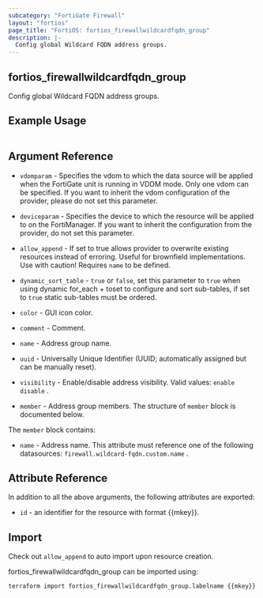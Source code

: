 ```yaml
---
subcategory: "FortiGate Firewall"
layout: "fortios"
page_title: "FortiOS: fortios_firewallwildcardfqdn_group"
description: |-
  Config global Wildcard FQDN address groups.
---
```


## fortios_firewallwildcardfqdn_group
Config global Wildcard FQDN address groups.

## Example Usage

```hcl

```

## Argument Reference
* `vdomparam` - Specifies the vdom to which the data source will be applied when the FortiGate unit is running in VDOM mode. Only one vdom can be specified. If you want to inherit the vdom configuration of the provider, please do not set this parameter.
* `deviceparam` - Specifies the device to which the resource will be applied to on the FortiManager. If you want to inherit the configuration from the provider, do not set this parameter.
* `allow_append` - If set to true allows provider to overwrite existing resources instead of erroring. Useful for brownfield implementations. Use with caution! Requires `name` to be defined.
* `dynamic_sort_table` - `true` or `false`, set this parameter to `true` when using dynamic for_each + toset to configure and sort sub-tables, if set to `true` static sub-tables must be ordered.

* `color` - GUI icon color.
* `comment` - Comment.
* `name` - Address group name.
* `uuid` - Universally Unique Identifier (UUID; automatically assigned but can be manually reset).
* `visibility` - Enable/disable address visibility. Valid values: `enable` `disable` .
* `member` - Address group members. The structure of `member` block is documented below.

The `member` block contains:

* `name` - Address name. This attribute must reference one of the following datasources: `firewall.wildcard-fqdn.custom.name` .

## Attribute Reference

In addition to all the above arguments, the following attributes are exported:
* `id` - an identifier for the resource with format {{mkey}}.

## Import

Check out `allow_append` to auto import upon resource creation.

fortios_firewallwildcardfqdn_group can be imported using:
```sh
terraform import fortios_firewallwildcardfqdn_group.labelname {{mkey}}
```
